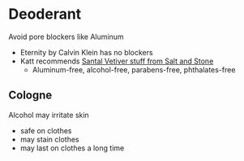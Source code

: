 # Deoderant

Avoid pore blockers like Aluminum

- Eternity by Calvin Klein has no blockers
- Katt recommends [Santal Vetiver stuff from Salt and Stone](https://www.saltandstone.com/collections/santal-vetiver)
    - Aluminum-free, alcohol-free, parabens-free, phthalates-free

## Cologne

Alcohol may irritate skin

- safe on clothes
- may stain clothes
- may last on clothes a long time
